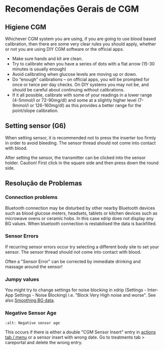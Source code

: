 # Recomendações Gerais de CGM

## Higiene CGM

Whichever CGM system you are using, if you are going to use blood based calibration, then there are some very clear rules you should apply, whether or not you are using DIY CGM software or the official apps.

- Make sure hands and kit are clean.
- Try to calibrate when you have a series of dots with a flat arrow (15-30 minutes is usually enough)
- Avoid calibrating when glucose levels are moving up or down.
- Do “enough” calibrations – on official apps, you will be prompted for once or twice per day checks. On DIY systems you may not be, and should be careful about continuing without calibrations.
- If it all possible, calibrate with some of your readings in a lower range (4-5mmol/l or 72-90mg/dl) and some at a slightly higher level (7-9mmol/l or 126-160mg/dl) as this provides a better range for the point/slope calibration.

## Setting sensor (G6)

When setting sensor, it is recommended not to press the inserter too firmly in order to avoid bleeding. The sensor thread should not come into contact with blood.

After setting the sensor, the transmitter can be clicked into the sensor holder. Caution! First click in the square side and then press down the round side.

## Resolução de Problemas

### Connection problems

Bluetooth connection may be disturbed by other nearby Bluetooth devices such as blood glucose meters, headsets, tablets or kitchen devices such as microwave ovens or ceramic hobs. In this case xdrip does not display any BG values. When bluetooth connection is restabilised the data is backfilled.

### Sensor Errors

If recurring sensor errors occur try selecting a different body site to set your sensor. The sensor thread should not come into contact with blood.

Often a "Sensor Error" can be corrected by immediate drinking and massage around the sensor!

### Jumpy values

You might try to change settings for noise blocking in xdrip (Settings - Inter-App Settings - Noise Blocking) i.e. "Block Very High noise and worse".  See also [Smoothing BG data](../Usage/Smoothing-Blood-Glucose-Data-in-xDrip.md).

### Negative Sensor Age

```{image} ../images/Troubleshooting_SensorAge.png
:alt: Negative sensor age
```

This occurs if there is either a double "CGM Sensor Insert" entry in [actions tab / menu](../Configuration/Config-Builder#actions) or a sensor insert with wrong date. Go to treatments tab > careportal and delete the wrong entry.

